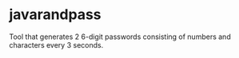 # javarandpass
Tool that generates 2 6-digit passwords consisting of numbers and characters every 3 seconds.
